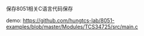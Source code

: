 保存8051相关C语言代码保存


demo:
https://github.com/hungtcs-lab/8051-examples/blob/master/Modules/TCS34725/src/main.c
